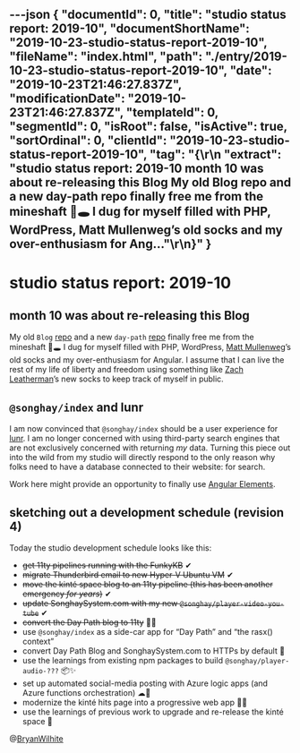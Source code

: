 ---json
{
  "documentId": 0,
  "title": "studio status report: 2019-10",
  "documentShortName": "2019-10-23-studio-status-report-2019-10",
  "fileName": "index.html",
  "path": "./entry/2019-10-23-studio-status-report-2019-10",
  "date": "2019-10-23T21:46:27.837Z",
  "modificationDate": "2019-10-23T21:46:27.837Z",
  "templateId": 0,
  "segmentId": 0,
  "isRoot": false,
  "isActive": true,
  "sortOrdinal": 0,
  "clientId": "2019-10-23-studio-status-report-2019-10",
  "tag": "{\r\n  \"extract\": \"studio status report: 2019-10 month 10 was about re-releasing this Blog My old Blog repo and a new day-path repo finally free me from the mineshaft 🐰🕳 I dug for myself filled with PHP, WordPress, Matt Mullenweg’s old socks and my over-enthusiasm for Ang…\"\r\n}"
}
---

# studio status report: 2019-10

## month 10 was about re-releasing this Blog

My old `Blog` [repo](https://github.com/BryanWilhite/Blog) and a new `day-path` [repo](https://github.com/BryanWilhite/day-path) finally free me from the mineshaft 🐰🕳 I dug for myself filled with PHP, WordPress, [Matt Mullenweg](https://en.wikipedia.org/wiki/Matt_Mullenweg)’s old socks and my over-enthusiasm for Angular. I assume that I can live the rest of my life of liberty and freedom using something like [Zach Leatherman](https://twitter.com/zachleat/)’s new socks to keep track of myself in public.

## `@songhay/index` and lunr

I am now convinced that `@songhay/index` should be a user experience for [lunr](https://lunrjs.com/). I am no longer concerned with using third-party search engines that are not exclusively concerned with returning _my_ data. Turning this piece out into the wild from my studio will directly respond to the only reason why folks need to have a database connected to their website: for search.

Work here might provide an opportunity to finally use [Angular Elements](https://angular.io/guide/elements).

## sketching out a development schedule (revision 4)

Today the studio development schedule looks like this:

* ~~get 11ty pipelines running with the FunkyKB~~ ✔
* ~~migrate Thunderbird email to new Hyper-V Ubuntu VM~~ ✔
* ~~move the kinté space blog to an 11ty pipeline (this has been another emergency *for years*)~~ ✔
* ~~update SonghaySystem.com with my new `@songhay/player-video-you-tube`~~ ✔
* ~~convert the Day Path blog to 11ty~~ 💪💡
* use `@songhay/index` as a side-car app for “Day Path” and “the rasx() context”
* convert Day Path Blog and SonghaySystem.com to HTTPs by default 🔐
* use the learnings from existing npm packages to build `@songhay/player-audio-???` 📦✨
* set up automated social-media posting with Azure logic apps (and Azure functions orchestration) ☁🤖
* modernize the kinté hits page into a progressive web app 💄✨
* use the learnings of previous work to upgrade and re-release the kinté space 🚀

@[BryanWilhite](https://twitter.com/bryanwilhite)
